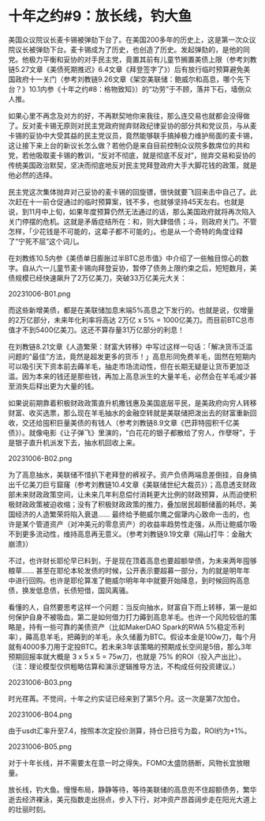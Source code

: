 # 十年之约#9：放长线，钓大鱼

美国众议院议长麦卡锡被弹劾下台了。在美国200多年的历史上，这是第一次众议院议长被弹劾下台。麦卡锡成为了历史，也创造了历史。发起弹劾的，是他的同党。他极力平衡和妥协的对手民主党，竟置其前有儿童节搁置美债上限（参考刘教链5.27文章《美债死期推迟》6.4文章《拜登签字了》）后有放行临时预算避免美国政府十一关门（参考刘教链9.26文章《架空美联储：鲍威尔和高息，哪个先下台？》10.1内参《十年之约#8：格物致知》）的“功劳”于不顾，落井下石，墙倒众人推。

如果心里不再念及对方的好，不再默契地你来我往，那么连交易也就都会没得做了。反对麦卡锡无原则对民主党政府抛弃财政纪律妥协的部分共和党议员，与从麦卡锡的妥协中大受其益的民主党议员，竟然能够联手搞掉极力维护局面的麦卡锡，这让接下来上台的新议长怎么做？若他仍是来自目前控制众议院多数席位的共和党，若他吸取麦卡锡的教训，“反对不彻底，就是彻底不反对”，抛弃交易和妥协的传统美国政治默契，坚决而彻底地反对民主党拜登政府大手大脚花钱的政策，就是他必然的选择。

民主党这次集体抛弃对己妥协的麦卡锡的回旋镖，很快就要飞回来击中自己了。此次赶在十一前仓促通过的临时预算案，钱不多，也就够坚持45天左右。也就是说，到11月中上旬，如果年度预算仍然无法通过的话，那么美国政府就将再次陷入关门停摆的危机。这就是矛盾症结所在：和，则大肆借债；斗，则政府关门。不管怎样，「少花钱是不可能的，这辈子都不可能的」。也是从一个奇特的角度诠释了“宁死不屈”这个词儿。

在刘教练10.5内参《美债单日膨胀过半BTC总市值》中介绍了一些触目惊心的数字。自从六一儿童节麦卡锡向拜登妥协，暂停了债务上限约束之后，短短数月，美债规模已经快速飙升了2万亿美刀，突破33万亿美元大关：

20231006-B01.png

而这些新增美债，都是在美联储加息末端5%高息之下发行的。也就是说，仅增量的2万亿部分，未来年化利率将高达 2万亿 x 5% = 1000亿美刀。而目前BTC总市值才不到5400亿美刀。这还不算存量31万亿部分的利息！

在刘教链8.21文章《人造繁荣：财富大转移》中写过这样一句话：「解决货币泛滥问题的“最佳”方法，竟然是超发更多的货币！」高息形同免费羊毛，固然在短期内可以吸引天下资本前去薅羊毛，抽走市场流动性，但在长期无疑是让货币更加泛滥。因为本来的钱还是那些钱，再加上高息派生的大量羊毛，必然会在羊毛减少甚至消失后释出更为大量的钱。

如果说前期靠着积极财政政策直升机撒钱惠及美国底层平民，是美政府向穷人转移财富、收买选票，那么现在羊毛抽水的金融空转就是美联储把泼出去的财富重新回收，交还给囤积巨量美债的有钱人（参考刘教链8.9文章《巴菲特囤积千亿美债》）。就像电影《让子弹飞》里演的，“白花花的银子都散给了穷人，作孽呀”，于是银子直升机派发下去，抽水机回收上来。

20231006-B02.png

为了高息抽水，美联储不惜扒下老拜登的裤衩子。资产负债两端息差倒挂，自身搞出千亿美刀巨亏窟窿（参考刘教链10.4文章《美联储世纪大裁员》）；高息透支财政部未来财政政策空间，让未来几年利息偿付消耗更大比例的财政预算，从而迫使积极财政政策被迫收缩；没有了积极财政政策的推力，叠加居民超额储蓄的耗尽，美国经济的人造繁荣将陷入衰退…… 最终给予鲍威尔鹰之倔犟内心致命一击的，也许是某个管道资产（对冲美元的零息资产）的收益率趋势性走强，从而让鲍威尔吸不到更多流动性，维持高息再无意义。（参考刘教链9.19文章《隔山打牛：金融大崩溃》）

不过，也许财长耶伦早已料到，于是现在顶着高息也要超额举债，为未来两年囤够粮草…… 甚至在耶伦本轮发债的时候，公开表示要超募一部分，为的就是明年年中进行回购。也许是耶伦算准了鲍威尔明年年中就要开始降息，到时候回购高息债，换发低息债，长债短借，国风离骚。

看懂的人，自然要思考这样一个问题：当反向抽水，财富自下而上转移，第一是如何保护自身不被吸血，第二是如何借力打力薅到高息羊毛。也许一个风险较低的策略是，持有一些可靠的美债资产（比如MakerDAO Spark的RWA 5%稳定币利率），薅高息羊毛，把薅到的羊毛，永久储蓄为BTC。假设本金是100w刀，每个月就有4000多刀用于定投BTC。若未来3年该策略的预期成长空间是5倍，那么3年预期回报率就大概是 3 x 5 x 5 = 75w刀，也就是 75% 的ROI（投入产出比）。（注：理论模型仅供粗略估算和演示逻辑推导方法，不构成任何投资建议。）

20231006-B03.png

时光荏苒。不觉间，十年之约实证已经来到了第5个月。这一次是第7次加仓。

20231006-B04.png

由于usdt汇率升至7.4，按照本次定投价测算，持仓已扭亏为盈，ROI约为+1%。

20231006-B05.png

对于十年长线，并不需要太在意一时之得失。FOMO太盛防肠断，风物长宜放眼量。

放长线，钓大鱼。慢慢布局，静静等待，等待美联储的高息兜不住超额债务，繁华逝去经济裸泳，美元指数走出拐点，步入下行，对冲资产昂首阔步走在阳光大道上的壮丽时刻。
